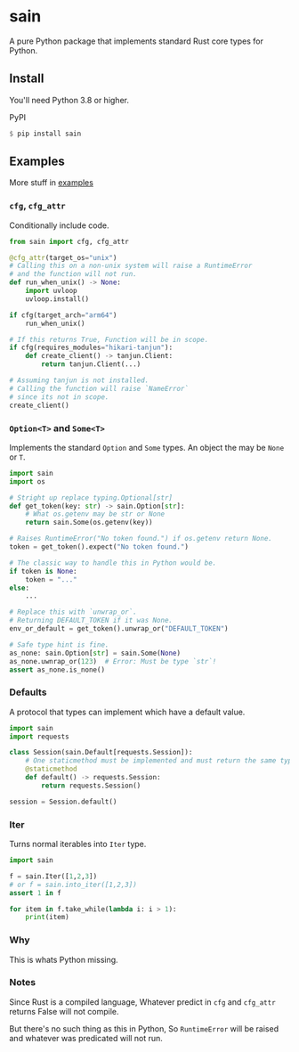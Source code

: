 # sain
A pure Python package that implements standard Rust core types for Python.


## Install
You'll need Python 3.8 or higher.

PyPI
```rs
$ pip install sain
```

## Examples
More stuff in [examples](https://github.com/nxtlo/sain/tree/master/examples)

### `cfg`, `cfg_attr`
Conditionally include code.

```py
from sain import cfg, cfg_attr

@cfg_attr(target_os="unix")
# Calling this on a non-unix system will raise a RuntimeError
# and the function will not run.
def run_when_unix() -> None:
    import uvloop
    uvloop.install()

if cfg(target_arch="arm64")
    run_when_unix()

# If this returns True, Function will be in scope.
if cfg(requires_modules="hikari-tanjun"):
    def create_client() -> tanjun.Client:
        return tanjun.Client(...)

# Assuming tanjun is not installed.
# Calling the function will raise `NameError`
# since its not in scope.
create_client()
```

### `Option<T>` and `Some<T>`
Implements the standard `Option` and `Some` types. An object the may be `None` or `T`.

```py
import sain
import os

# Stright up replace typing.Optional[str]
def get_token(key: str) -> sain.Option[str]:
    # What os.getenv may be str or None
    return sain.Some(os.getenv(key))

# Raises RuntimeError("No token found.") if os.getenv return None.
token = get_token().expect("No token found.")

# The classic way to handle this in Python would be.
if token is None:
    token = "..."
else:
    ...

# Replace this with `unwrap_or`.
# Returning DEFAULT_TOKEN if it was None.
env_or_default = get_token().unwrap_or("DEFAULT_TOKEN")

# Safe type hint is fine.
as_none: sain.Option[str] = sain.Some(None)
as_none.uwnrap_or(123)  # Error: Must be type `str`!
assert as_none.is_none()
```

### Defaults
A protocol that types can implement which have a default value.

```py
import sain
import requests

class Session(sain.Default[requests.Session]):
    # One staticmethod must be implemented and must return the same type.
    @staticmethod
    def default() -> requests.Session:
        return requests.Session()

session = Session.default()
```

### Iter
Turns normal iterables into `Iter` type.

```py
import sain

f = sain.Iter([1,2,3])
# or f = sain.into_iter([1,2,3])
assert 1 in f

for item in f.take_while(lambda i: i > 1):
    print(item)
```

### Why
This is whats Python missing.

### Notes
Since Rust is a compiled language, Whatever predict in `cfg` and `cfg_attr` returns False will not compile.

But there's no such thing as this in Python, So `RuntimeError` will be raised and whatever was predicated will not run.
